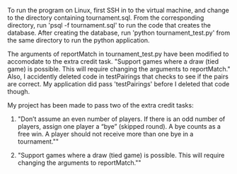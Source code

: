 To run the program on Linux, first SSH in to the virtual machine, and change to the directory containing tournament.sql. From the corresponding directory, run 'psql -f tournament.sql' to run the code that creates the database. After creating the database, run 'python tournament_test.py' from the same directory to run the python application.

The arguments of reportMatch in tournament_test.py have been modified to accomodate to the extra credit task. "Support games where a draw (tied game) is possible. This will require changing the arguments to reportMatch." Also, I accidently deleted code in testPairings that checks to see if the pairs are correct. My application did pass 'testPairings' before I deleted that code though.

My project has been made to pass two of the extra credit tasks:

1. "Don’t assume an even number of players. If there is an odd number of players, assign one player a “bye” (skipped round). A bye counts as a free win. A player should not receive more than one bye in a tournament.""

2. "Support games where a draw (tied game) is possible. This will require changing the arguments to reportMatch.""